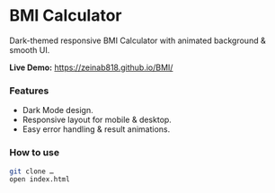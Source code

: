 # BMI Calculator

Dark-themed responsive BMI Calculator with animated background & smooth UI.

**Live Demo:** https://zeinab818.github.io/BMI/

### Features
- Dark Mode design.
- Responsive layout for mobile & desktop.
- Easy error handling & result animations.

### How to use
```bash
git clone …
open index.html
